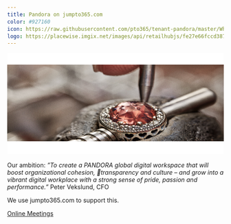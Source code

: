 ```yaml
---
title: Pandora on jumpto365.com
color: #927160
icon: https://raw.githubusercontent.com/pto365/tenant-pandora/master/White-pandora-o-crown.png
logo: https://placewise.imgix.net/images/api/retailhubjs/fe27e66fccd387cd97fe1f54495b858c
---
```


![](https://raw.githubusercontent.com/Pandora-jumpto365/pandora-jumpto365.github.io/master/media/2018-08-23-17-46-11.png)


Our ambition: *”To create a PANDORA global digital workspace 
that will boost organizational cohesion, transparency and culture – and grow into a vibrant digital workplace with a strong sense of pride, passion and performance.”*                                                                Peter Vekslund, CFO

We use jumpto365.com to support this.

[Online Meetings](https://preview.app.jumpto365.com/scenario/generic/pandora-online-meetings/default)
